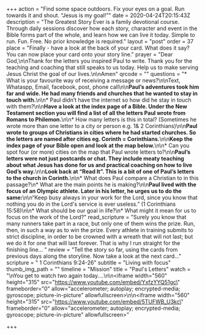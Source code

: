 +++
action = "Find some space outdoors. Fix your eyes on a goal. Run towards it and shout. “Jesus is my goal!”"
date = 2020-04-24T20:15:43Z
description = "The Greatest Story Ever is a family devotional course.  Through daily sessions discover how each story, character and event in the Bible forms part of the whole, and learn how we can live it today. Simple to run. Fun. Free. No prior knowledge is required."
layout = "post"
order = 37
place = "Finally - have a look at the back of your card. What does it say? You can now place your card onto your story line."
prayer = "Dear God,\n\nThank for the letters you inspired Paul to write. Thank you for the teaching and coaching that still speaks to us today. Help us to make serving Jesus Christ the goal of our lives.\n\nAmen"
qrcode = ""
questions = "* What is your favourite way of receiving a message or news?\n\nText, Whataspp, Email, facebook, post, phone call\n\n**Paul’s adventures took him far and wide. He had many friends and churches that he wanted to stay in touch with.**\n\n* Paul didn’t have the internet so how did he stay in touch with them?\n\n**Have a look at the index page of a Bible. Under the New Testament section you will find a list of all the letters Paul wrote from Romans to Philemon.**\n\n* How many letters is this in total? (Sometimes he wrote more than one letter to a city or person e.g. 1& 2 Corinthians)\n\n**Paul wrote to groups of Christians in cities where he had started churches. So the letters are named after cities eg. Corinth = Corinthians.**\n\n**Keep the index page of your Bible open and look at the map below.**\n\n* Can you spot four (or more) cities on the map that Paul wrote letters to?\n\n**Paul’s letters were not just postcards or chat. They include meaty teaching about what Jesus has done for us and practical coaching on how to live God’s way.**\n\n**Look back at “Read It”. This is a bit of one of Paul’s letters to the church in Corinth.**\n\n* What does Paul compare a Christian to in this passage?\n* What are the main points he is making?\n\n**Paul lived with the focus of an Olympic athlete. Later in his letter, he urges us to do the same:**\n\n“Keep busy always in your work for the Lord, since you know that nothing you do in the Lord's service is ever useless.” (1 Corinthians 15:58)\n\n* What should be our goal in life?\n* What might it mean for us to focus on the work of the Lord?"
read_scripture = "Surely you know that many runners take part in a race, but only one of them wins the prize. Run, then, in such a way as to win the prize. Every athlete in training submits to strict discipline, in order to be crowned with a wreath that will not last; but we do it for one that will last forever. That is why I run straight for the finishing line… "
review = "Tell the story so far, using the cards from previous days along the storyline.  Now take a look at the next card…"
scripture = " 1 Corinthians 9:24-26"
subtitle = "Living with focus"
thumb_img_path = ""
timeline = "Mission"
title = "Paul's Letters"
watch = "\nYou get to watch two again today….\n\n<iframe width=\"560\" height=\"315\" src=\"https://www.youtube.com/embed/YxfzYYQ51gc\" frameborder=\"0\" allow=\"accelerometer; autoplay; encrypted-media; gyroscope; picture-in-picture\" allowfullscreen></iframe>\n\n<iframe width=\"560\" height=\"315\" src=\"https://www.youtube.com/embed/5TUFWB_U3kc\" frameborder=\"0\" allow=\"accelerometer; autoplay; encrypted-media; gyroscope; picture-in-picture\" allowfullscreen></iframe>"

+++
